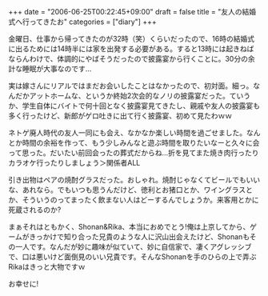 +++
date = "2006-06-25T00:22:45+09:00"
draft = false
title = "友人の結婚式へ行ってきたお"
categories = ["diary"]
+++

金曜日、仕事から帰ってきたのが32時（笑）くらいだったので、16時の結婚式に出るためには14時半には家を出発する必要がある。すると13時には起きねばならんわけで、体調的にやばそうだったので披露宴から行くことに。30分の余計な睡眠が大事なのです…

実は嫁さんにリアルではまだお会いしたことはなかったので、初対面。細っ。なんだかアットホームな、というか終始2次会的なノリの披露宴だった。ていうか、学生自体にバイトで何十回となく披露宴見てきたし、親戚や友人の披露宴も多く行ったけど、新郎がゲロ吐きに出て行く披露宴、初めて見たわｗｗ

ネトゲ廃人時代の友人一同にも会え、なかなか楽しい時間を過ごせました。なんとか時間の余裕を作って、もう少しみんなと遊ぶ時間を取りたいなーと久々に会って思った。だいたい前回会ったの葬式だからね…折を見てまた焼き肉行ったりカラオケ行ったりしましょう＞関係者ALL

引き出物はペアの焼酎グラスだった。おしゃれ。焼酎じゃなくてビールでもいいな、あれなら。でもいつも思うんだけど、徳利とお猪口とか、ワイングラスとか、そういうのってまったく飲まない人はどーするんでしょうか。来客用とかに死蔵されるのか?

まぁそれはともかく、Shonan&Rika、本当におめでとう!俺は上京してから、ゲームがきっかけで知り合った兄貴のような人に沢山出会えたけど、Shonanもその一人です。なんだが妙に趣味が似ていて、妙に自信家で、凄くアグレッシブで、口は悪いけど面倒見のいい兄貴です。そんなShonanを手のひらの上で弄ぶRikaはきっと大物ですｗ

お幸せに!
